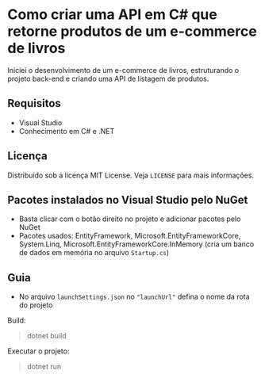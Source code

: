 # Como criar uma API em C# que retorne produtos de um e-commerce de livros
Iniciei o desenvolvimento de um e-commerce de livros, estruturando o projeto back-end e criando uma API de listagem de produtos.

## Requisitos
- Visual Studio
- Conhecimento em C# e .NET

## Licença
Distribuido sob a licença MIT License. Veja `LICENSE` para mais informações.

## Pacotes instalados no Visual Studio pelo NuGet 
- Basta clicar com o botão direito no projeto e adicionar pacotes pelo NuGet
- Pacotes usados: EntityFramework, Microsoft.EntityFrameworkCore, System.Linq, Microsoft.EntityFrameworkCore.InMemory (cria um banco de dados em memória no arquivo `Startup.cs`)

## Guia
- No arquivo `launchSettings.json` no `"launchUrl"` defina o nome da rota do projeto

Build:
>dotnet build

Executar o projeto:
>dotnet run
